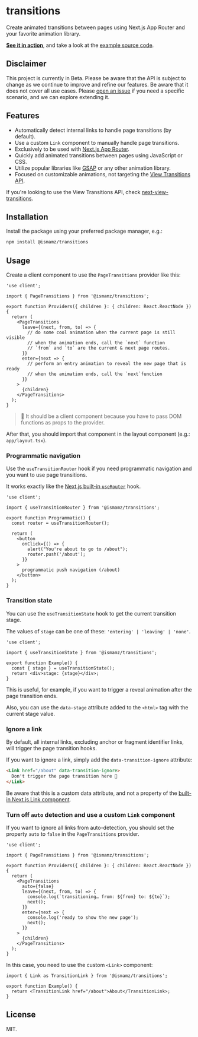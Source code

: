 # transitions

Create animated transitions between pages using Next.js App Router and your favorite animation library.

[**See it in action**](https://ismamz-transitions.vercel.app), and take a look at the [example source code](/example).

## Disclaimer

This project is currently in Beta. Please be aware that the API is subject to change as we continue to improve and refine our features. Be aware that it does not cover all use cases. Please [open an issue](https://github.com/ismamz/transitions/issues/new/choose) if you need a specific scenario, and we can explore extending it.

## Features

- Automatically detect internal links to handle page transitions (by default).
- Use a custom `Link` component to manually handle page transitions.
- Exclusively to be used with [Next.js App Router](https://nextjs.org/docs/app).
- Quickly add animated transitions between pages using JavaScript or CSS.
- Utilize popular libraries like [GSAP](https://gsap.com/resources/React/) or any other animation library.
- Focused on customizable animations, not targeting the [View Transitions API](https://developer.mozilla.org/en-US/docs/Web/API/View_Transitions_API).

If you're looking to use the View Transitions API, check [next-view-transitions](https://github.com/shuding/next-view-transitions).

## Installation

Install the package using your preferred package manager, e.g.:

```sh
npm install @ismamz/transitions
```

## Usage

Create a client component to use the `PageTransitions` provider like this:

```tsx
'use client';

import { PageTransitions } from '@ismamz/transitions';

export function Providers({ children }: { children: React.ReactNode }) {
  return (
    <PageTransitions
      leave={(next, from, to) => {
        // do some cool animation when the current page is still visible
        // when the animation ends, call the `next` function
        // `from` and `to` are the current & next page routes.
      }}
      enter={next => {
        // perform an entry animation to reveal the new page that is ready
        // when the animation ends, call the `next`function
      }}
    >
      {children}
    </PageTransitions>
  );
}
```

> 🧐 It should be a client component because you have to pass DOM functions as props to the provider.

After that, you should import that component in the layout component (e.g.: `app/layout.tsx`).

### Programmatic navigation

Use the `useTransitionRouter` hook if you need programmatic navigation and you want to use page transitions.

It works exactly like the [Next.js built-in `useRouter`](https://nextjs.org/docs/app/api-reference/functions/use-router) hook.

```tsx
'use client';

import { useTransitionRouter } from '@ismamz/transitions';

export function Programmatic() {
  const router = useTransitionRouter();

  return (
    <button
      onClick={() => {
        alert("You're about to go to /about");
        router.push('/about');
      }}
    >
      programmatic push navigation (/about)
    </button>
  );
}
```

### Transition state

You can use the `useTransitionState` hook to get the current transition stage.

The values of `stage` can be one of these: `'entering' | 'leaving' | 'none'`.

```tsx
'use client';

import { useTransitionState } from '@ismamz/transitions';

export function Example() {
  const { stage } = useTransitionState();
  return <div>stage: {stage}</div>;
}
```

This is useful, for example, if you want to trigger a reveal animation after the page transition ends.

Also, you can use the `data-stage` attribute added to the `<html>` tag with the current stage value.

### Ignore a link

By default, all internal links, excluding anchor or fragment identifier links, will trigger the page transition hooks.

If you want to ignore a link, simply add the `data-transition-ignore` attribute:

```html
<Link href="/about" data-transition-ignore>
  Don't trigger the page transition here 🙏
</Link>
```

Be aware that this is a custom data attribute, and not a property of the [built-in Next.js Link component](https://nextjs.org/docs/app/api-reference/components/link).

### Turn off `auto` detection and use a custom `Link` component

If you want to ignore all links from auto-detection, you should set the property `auto` to `false` in the `PageTransitions` provider.

```tsx
'use client';

import { PageTransitions } from '@ismamz/transitions';

export function Providers({ children }: { children: React.ReactNode }) {
  return (
    <PageTransitions
      auto={false}
      leave={(next, from, to) => {
        console.log(`transitioning… from: ${from} to: ${to}`);
        next();
      }}
      enter={next => {
        console.log('ready to show the new page');
        next();
      }}
    >
      {children}
    </PageTransitions>
  );
}
```

In this case, you need to use the custom `<Link>` component:

```tsx
import { Link as TransitionLink } from '@ismamz/transitions';

export function Example() {
  return <TransitionLink href="/about">About</TransitionLink>;
}
```

## License

MIT.
